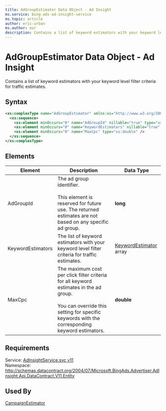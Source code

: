 ```yaml
---
title: AdGroupEstimator Data Object - Ad Insight
ms.service: bing-ads-ad-insight-service
ms.topic: article
author: eric-urban
ms.author: eur
description: Contains a list of keyword estimators with your keyword level filter criteria for traffic estimates.
---
```

# AdGroupEstimator Data Object - Ad Insight
Contains a list of keyword estimators with your keyword level filter criteria for traffic estimates.

## Syntax
```xml
<xs:complexType name="AdGroupEstimator" xmlns:xs="http://www.w3.org/2001/XMLSchema">
  <xs:sequence>
    <xs:element minOccurs="0" name="AdGroupId" nillable="true" type="xs:long" />
    <xs:element minOccurs="0" name="KeywordEstimators" nillable="true" type="tns:ArrayOfKeywordEstimator" />
    <xs:element minOccurs="0" name="MaxCpc" type="xs:double" />
  </xs:sequence>
</xs:complexType>
```

## <a name="elements"></a>Elements

|Element|Description|Data Type|
|-----------|---------------|-------------|
|<a name="adgroupid"></a>AdGroupId|The ad group identifier.<br/><br/>This element is reserved for future use. The returned estimates are not based on any specific ad group.|**long**|
|<a name="keywordestimators"></a>KeywordEstimators|The list of keyword estimators with your keyword level filter criteria for traffic estimates.|[KeywordEstimator](keywordestimator.md) array|
|<a name="maxcpc"></a>MaxCpc|The maximum cost per click filter criteria for all keyword estimates in the ad group.<br/><br/>You can override this setting for specific keywords with the corresponding keyword estimators.|**double**|

## Requirements
Service: [AdInsightService.svc v11](https://adinsight.api.bingads.microsoft.com/Api/Advertiser/AdInsight/v11/AdInsightService.svc)  
Namespace: http://schemas.datacontract.org/2004/07/Microsoft.BingAds.Advertiser.AdInsight.Api.DataContract.V11.Entity  

## Used By
[CampaignEstimator](campaignestimator.md)  
